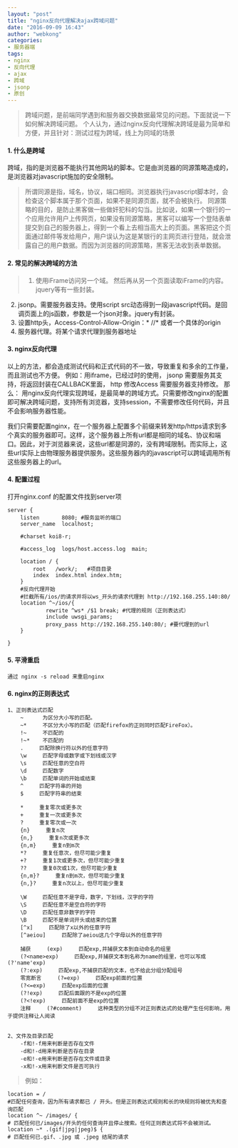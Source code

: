 ```yaml
---
layout: "post"
title: "nginx反向代理解决ajax跨域问题"
date: "2016-09-09 16:43"
author: "webkong"
categories:
- 服务器端
tags:
- nginx
- 反向代理
- ajax
- 跨域
- jsonp
- 原创
---
```

>跨域问题，是前端同学遇到和服务器交换数据最常见的问题。下面就说一下如何解决跨域问题。
>个人认为，通过nginx反向代理解决跨域是最为简单和方便，并且针对：测试过程为跨域，线上为同域的场景

#### 1. 什么是跨域

跨域，指的是浏览器不能执行其他网站的脚本。它是由浏览器的同源策略造成的，是浏览器对javascript施加的安全限制。
>所谓同源是指，域名，协议，端口相同。浏览器执行javascript脚本时，会检查这个脚本属于那个页面，如果不是同源页面，就不会被执行。
>同源策略的目的，是防止黑客做一些做奸犯科的勾当。比如说，如果一个银行的一个应用允许用户上传网页，如果没有同源策略，黑客可以编写一个登陆表单提交到自己的服务器上，得到一个看上去相当高大上的页面。黑客把这个页面通过邮件等发给用户，用户误认为这是某银行的主网页进行登陆，就会泄露自己的用户数据。而因为浏览器的同源策略，黑客无法收到表单数据。

#### 2. 常见的解决跨域的方法

>1. 使用iFrame访问另一个域。 然后再从另一个页面读取iFrame的内容。jquery等有一些封装。
2. jsonp。需要服务器支持。使用script src动态得到一段javascript代码。是回调页面上的js函数，参数是一个json对象。jquery有封装。
3. 设置http头，Access-Control-Allow-Origin：* //* 或者一个具体的origin
4. 服务器代理。将某个请求代理到服务器地址

#### 3. nginx反向代理

以上的方法，都会造成测试代码和正式代码的不一致，导致重复和多余的工作量，而且测试也不方便。
例如：用iframe，已经过时的使用， jsonp 需要服务其支持，将返回封装在CALLBACK里面， http 修改Access 需要服务器支持修改。
那么： 用nginx反向代理实现跨域，是最简单的跨域方式。只需要修改nginx的配置即可解决跨域问题，支持所有浏览器，支持session，不需要修改任何代码，并且不会影响服务器性能。

 我们只需要配置nginx，在一个服务器上配置多个前缀来转发http/https请求到多个真实的服务器即可。这样，这个服务器上所有url都是相同的域名、协议和端口。因此，对于浏览器来说，这些url都是同源的，没有跨域限制。而实际上，这些url实际上由物理服务器提供服务。这些服务器内的javascript可以跨域调用所有这些服务器上的url。

#### 4. 配置过程

打开nginx.conf 的配置文件找到server项
```
server {
    listen       8080; #服务监听的端口
    server_name  localhost;

    #charset koi8-r;

    #access_log  logs/host.access.log  main;

    location / {
        root   /work/;   #项目目录
        index  index.html index.htm;
    }
    #反向代理开始
    #拦截所有/ios/的请求并将以ws_开头的请求代理到 http://192.168.255.140:80/
    location ^~/ios/{
            rewrite ^ws* /$1 break; #代理的规则（正则表达式）
            include uwsgi_params;
            proxy_pass http://192.168.255.140:80/; #要代理到的url
    }

}
```

#### 5. 平滑重启

```
通过 nginx -s reload 来重启nginx
```

#### 6. nginx的正则表达式

```
1、正则表达式匹配
    ~      为区分大小写的匹配。
    ~*     不区分大小写的匹配（匹配firefox的正则同时匹配FireFox）。
    !~     不匹配的
    !~*    不匹配的
    .     匹配除换行符以外的任意字符
    \w     匹配字母或数字或下划线或汉字
    \s     匹配任意的空白符
    \d     匹配数字
    \b     匹配单词的开始或结束
    ^     匹配字符串的开始
    $     匹配字符串的结束

    *     重复零次或更多次
    +     重复一次或更多次
    ?     重复零次或一次
    {n}     重复n次
    {n,}     重复n次或更多次
    {n,m}     重复n到m次
    *?     重复任意次，但尽可能少重复
    +?     重复1次或更多次，但尽可能少重复
    ??     重复0次或1次，但尽可能少重复
    {n,m}?     重复n到m次，但尽可能少重复
    {n,}?     重复n次以上，但尽可能少重复

    \W     匹配任意不是字母，数字，下划线，汉字的字符
    \S     匹配任意不是空白符的字符
    \D     匹配任意非数字的字符
    \B     匹配不是单词开头或结束的位置
    [^x]     匹配除了x以外的任意字符
    [^aeiou]     匹配除了aeiou这几个字母以外的任意字符

    捕获     (exp)     匹配exp,并捕获文本到自动命名的组里
    (?<name>exp)     匹配exp,并捕获文本到名称为name的组里，也可以写成(?'name'exp)
    (?:exp)     匹配exp,不捕获匹配的文本，也不给此分组分配组号
    零宽断言     (?=exp)     匹配exp前面的位置
    (?<=exp)     匹配exp后面的位置
    (?!exp)     匹配后面跟的不是exp的位置
    (?<!exp)     匹配前面不是exp的位置
    注释     (?#comment)     这种类型的分组不对正则表达式的处理产生任何影响，用于提供注释让人阅读


2、文件及目录匹配
    -f和!-f用来判断是否存在文件
    -d和!-d用来判断是否存在目录
    -e和!-e用来判断是否存在文件或目录
    -x和!-x用来判断文件是否可执行
```

>例如：

```
location = /
#匹配任何查询，因为所有请求都已 / 开头。但是正则表达式规则和长的块规则将被优先和查询匹配
location ^~ /images/ {
# 匹配任何已/images/开头的任何查询并且停止搜索。任何正则表达式将不会被测试。
location ~* .(gif|jpg|jpeg)$ {
# 匹配任何已.gif、.jpg 或 .jpeg 结尾的请求
```

